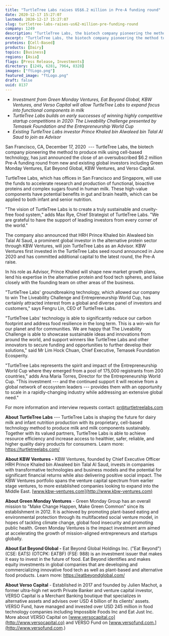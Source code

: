 ```yaml
---
title: "TurtleTree Labs raises US$6.2 million in Pre-A funding round"
date: 2020-12-17 15:27:07
lastmod: 2020-12-17 15:27:07
slug: turtletree-labs-raises-us62-million-pre-funding-round
company: 1249
description: "TurtleTree Labs, the biotech company pioneering the method to produce milk using cell-based technology, has just announced the close of an oversubscribed $6.2 million Pre-A funding round from new and existing global investors including Green Monday Ventures, Eat Beyond Global, KBW Ventures, and Verso Capital."
excerpt: "TurtleTree Labs, the biotech company pioneering the method to produce milk using cell-based technology, has just announced the close of an oversubscribed $6.2 million Pre-A funding round from new and existing global investors including Green Monday Ventures, Eat Beyond Global, KBW Ventures, and Verso Capital."
proteins: [Cell-Based]
products: [Dairy]
topics: [Business]
regions: [Asia]
flags: [Press Release, Investments]
directory: [1249, 6281, 7964, 8328]
images: ["ftLogo.png"]
featured_image: "ftLogo.png"
draft: false
uuid: 8137
---
```

-   *Investment from Green Monday Ventures, Eat Beyond Global, KBW
    Ventures, and Verso Capital will allow TurtleTree Labs to expand
    focus into functional components in milk*
-   *TurtleTree Labs builds on early successes of winning highly
    competitive startup competitions in 2020: The Liveability Challenge
    presented by Temasek Foundation and the Entrepreneurship World Cup*
-   *Existing TurtleTree Labs investor Prince Khaled bin Alwaleed bin
    Talal Al Saud to join as Advisor*

San Francisco, CA, December 17, 2020  --- TurtleTree Labs, the biotech
company pioneering the method to produce milk using cell-based
technology, has just announced the close of an oversubscribed \$6.2
million Pre-A funding round from new and existing global investors
including Green Monday Ventures, Eat Beyond Global, KBW Ventures, and
Verso Capital.

TurtleTree Labs, which has offices in San Francisco and Singapore, will
use the funds to accelerate research and production of functional,
bioactive proteins and complex sugars found in human milk. These
high-value components have potential benefits in gut and brain health,
which can be applied to both infant and senior nutrition.

"The vision of TurtleTree Labs is to create a truly sustainable and
cruelty-free food system," adds Max Rye, Chief Strategist of TurtleTree
Labs. "We are grateful to have the support of leading investors from
every corner of the world."  

The company also announced that HRH Prince Khaled bin Alwaleed bin Talal
Al Saud, a prominent global investor in the alternative protein sector
through KBW Ventures, will join TurtleTree Labs as an Advisor. KBW
Ventures first invested in the TurtleTree Labs seed round announced in
June 2020 and has committed additional capital to the latest round, the
Pre-A raise.

In his role as Advisor, Prince Khaled will shape new market growth
plans, lend his expertise in the alternative protein and food tech
spheres, and liaise closely with the founding team on other areas of the
business. 

"TurtleTree Labs' groundbreaking technology, which allowed our company
to win The Liveability Challenge and Entrepreneurship World Cup, has
certainly attracted interest from a global and diverse panel of
investors and customers," says Fengru Lin, CEO of TurtleTree Labs.

"TurtleTree Labs' technology is able to significantly reduce our carbon
footprint and address food resilience in the long term. This is a
win-win for our planet and for communities. We are happy that The
Liveability Challenge is able to showcase sustainable ideas and
innovations from around the world, and support winners like TurtleTree
Labs and other innovators to secure funding and opportunities to further
develop their solutions," said Mr Lim Hock Chuan, Chief Executive,
Temasek Foundation Ecosperity.

"TurtleTree Labs represents the spirit and impact of the
Entrepreneurship World Cup where they emerged from a pool of 175,000
registrants from 200 countries," adds Ana Maria Torres, Director for the
Entrepreneurship World Cup. "This investment --- and the continued
support it will receive from a global network of ecosystem leaders ---
provides them with an opportunity to scale in a rapidly-changing
industry while addressing an extensive global need."

For more information and interview requests contact:
<pr@turtletreelabs.com>

**About TurtleTree Labs** --- TurtleTree Labs is shaping the future for
dairy milk and infant nutrition production with its proprietary,
cell-based technology method to produce milk and milk components
sustainably. Together with its valued partners, TurtleTree Labs is able
to achieve resource efficiency and increase access to healthier, safer,
reliable, and higher quality dairy products for consumers. Learn more:
<https://turtletreelabs.com/>

**About KBW Ventures -** KBW Ventures, founded by Chief Executive
Officer HRH Prince Khaled bin Alwaleed bin Talal Al Saud, invests in
companies with transformative technologies and business models and the
potential for significant financial returns while also delivering
positive social impact. The KBW Ventures portfolio spans the venture
capital spectrum from earlier stage ventures, to more established
companies looking to expand into the Middle East.
[www.kbw-ventures.com](http://www.kbw-ventures.com)

**About Green Monday Ventures** - Green Monday Group has an overall
mission to "Make Change Happen, Make Green Common" since its
establishment in 2012. It is achieved by promoting plant-based eating
and environmental protection through its multifaceted social venture
model, in hopes of tackling climate change, global food insecurity and
promoting public health. Green Monday Ventures is the impact investment
arm aimed at accelerating the growth of mission-aligned entrepreneurs
and startups globally.

**About Eat Beyond Global -** Eat Beyond Global Holdings Inc. ("Eat
Beyond") (CSE: EATS) (OTCPK: EATBF) (FSE: 988) is an investment issuer
that makes it easy to invest in the future of food. Eat Beyond
identifies and makes equity investments in global companies that are
developing and commercializing innovative food tech as well as
plant-based and alternative food products. Learn more:
<https://eatbeyondglobal.com/>

**About Verso Capital** - Established in 2017 and founded by Julien
Machot, a former ultra-high net worth Private Banker and venture capital
investor, VERSO Capital is a Merchant Banking boutique that specializes
in alternative assets and advises over USD 4 billion of its clients'
assets. VERSO Fund, have managed and invested over USD 245 million in
food technology companies including Impossible Foods Inc and Eat Just
Inc. More about VERSO Capital on
[www.versocapital.co](http://www.versocapital.co) and VERSO Fund on
[www.versofund.com.](http://www.versofund.com.)
